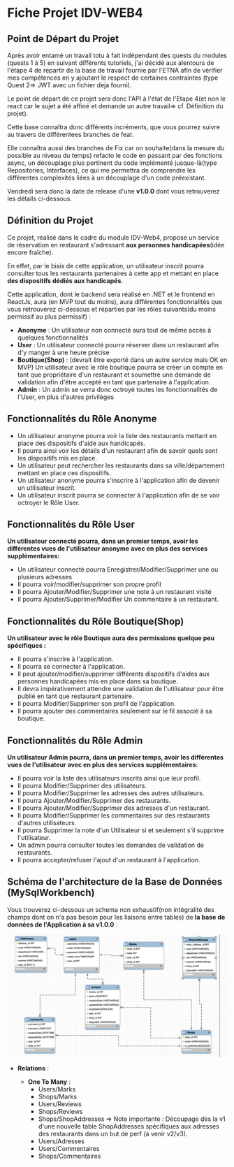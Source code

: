 # Fiche Projet IDV-WEB4

## Point de Départ du Projet 

Après avoir entamé un travail totu à fait indépendant des quests du modules (quests 1 à 5) en suivant différents tutoriels, j'ai décidé aux alentours de l'étape 4 de repartir de la base de travail fournie par l'ETNA afin de vérifier mes compétences en y ajoutant le respect de certaines contraintes (type Quest 2=> JWT avec un fichier deja fourni).

Le point de départ de ce projet sera donc l'API à l'état de l'Etape 4(et non le react car le sujet a été affiné et demande un autre travail=> cf. Définition du projet).

Cette base connaîtra donc différents incréments, que vous pourrez suivre au travers de différentees branches de feat.

Elle connaîtra aussi des branches de Fix car on souhaite(dans la mesure du possible au niveau du temps) refacto le code en passant par des fonctions async, un découplage plus pertinent du code implémenté jusque-là(type Repositories, Interfaces), ce qui me permettra de comprendre les différentes complexités liées à un découplage d'un code préexistant.

Vendredi sera donc la date de release d'une **v1.0.0** dont vous retrouverez les détails ci-dessous.

## Définition du Projet

Ce projet, réalisé dans le cadre du module IDV-Web4, propose un service de réservation en restaurant s'adressant **aux personnes handicapées**(idée encore fraîche).

En effet, par le biais de cette application, un utilisateur inscrit pourra consulter tous les restaurants partenaires à cette app et mettant en place **des dispositifs dédiés aux handicapés**.

Cette application, dont le backend sera réalisé en .NET et le frontend en ReactJs, aura (en MVP tout du moins), aura différentes fonctionnalités que vous retrouverez ci-dessous et réparties par les rôles suivants(du moins permissif au plus permissif) : 

- **Anonyme** : Un utilisateur non connecté aura tout de même accès à quelques fonctionnalités
- **User** : Un utilisateur connecté pourra réserver dans un restaurant afin d'y manger à une heure précise
- **Boutique(Shop)** : (devrait être exporté dans un autre service mais OK en MVP) Un utilisateur avec le rôle boutique pourra se créer un compte en tant que propriétaire d'un restaurant et soumettre une demande de validation afin d'être accepté en tant que partenaire à l'application.  
- **Admin** : Un admin se verra donc octroyé toutes les fonctionnalités de l'User, en plus d'autres privilèges

## Fonctionnalités du Rôle Anonyme 

- Un utilisateur anonyme pourra voir la liste des restaurants mettant en place des dispositifs d'aide aux handicapés.
- Il pourra ainsi voir les détails d'un restaurant afin de savoir quels sont les dispositifs mis en place.
- Un utilisateur peut rechercher les restaurants dans sa ville/département mettant en place ces dispositifs.
- Un utilisateur anonyme pourra s'inscrire à l'application afin de devenir un utilisateur inscrit.
- Un utilisateur inscrit pourra se connecter à l'application afin de se voir octroyer le Rôle User.

## Fonctionnalités du Rôle User

 **Un utilisateur connecté pourra, dans un premier temps, avoir les différentes vues de l'utilisateur anonyme avec en plus des services supplémentaires:**
- Un utilisateur connecté pourra Enregistrer/Modifier/Supprimer une ou plusieurs adresses
- Il pourra voir/modifier/supprimer son propre profil
- Il pourra Ajouter/Modifier/Supprimer une note à un restaurant visité
- Il pourra Ajouter/Supprimer/Modifier Un commentaire à un restaurant.

## Fonctionnalités du Rôle Boutique(Shop)

 **Un utilisateur avec le rôle Boutique aura des permissions quelque peu spécifiques :**
- Il pourra s'inscrire à l'application.
- Il pourra se connecter à l'application.
- Il peut ajouter/modifier/supprimer différents dispositifs d'aides aux personnes handicapées mis en place dans sa boutique.
- Il devra impérativement attendre une validation de l'utilisateur pour être publié en tant que restaurant partenaire.
- Il pourra Modifier/Supprimer son profil de l'application.
- Il pourra ajouter des commentaires seulement sur le fil associé à sa boutique. 

## Fonctionnalités du Rôle Admin

**Un utilisateur Admin pourra, dans un premier temps, avoir les différentes vues de l'utilisateur avec en plus des services supplémentaires:**
- Il pourra voir la liste des utilisateurs inscrits ainsi que leur profil.
- Il pourra Modifier/Supprimer des utilisateurs.
- Il pourra Modifier/Supprimer les adresses des autres utilisateurs.
- Il pourra Ajouter/Modifier/Supprimer des restaurants.
- Il pourra Ajouter/Modifier/Supprimer des adresses d'un restaurant.
- Il pourra Modifier/Supprimer les commentaires sur des restaurants d'autres utilisateurs.
- Il pourra Supprimer la note d'un Utilisateur si et seulement s'il supprime l'utilisateur.
- Un admin pourra consulter toutes les demandes de validation de restaurants.
- Il pourra accepter/refuser l'ajout d'un restaurant à l'application.

## Schéma de l'architecture de la Base de Données (MySqlWorkbench)

Vous trouverez ci-dessous un schema non exhaustif(non intégralité des champs dont on n'a pas besoin pour les liaisons entre tables) de **la base de données de l'Application à sa v1.0.0** : 

![alt database structure](db_schema.png "Structure Base de données")


- **Relations** : 

    -   **One To Many** : 
        -   Users/Marks
        -   Shops/Marks
        -   Users/Reviews
        -   Shops/Reviews
        -   Shops/ShopAddresses => Note importante : Découpage dès la v1 d'une nouvelle table ShopAddresses spécifiques aux adresses des restaurants dans un but de perf (à venir v2/v3).
        -   Users/Adresses
        -   Users/Commentaires
        -   Shops/Commentaires
